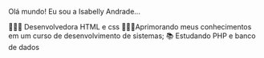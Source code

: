 Olá mundo! Eu sou a Isabelly Andrade...

  👩🏻‍💻 Desenvolvedora HTML e css
  👩🏻‍🎓Aprimorando meus conhecimentos em um curso de desenvolvimento de sistemas;
  📚 Estudando PHP e banco de dados
